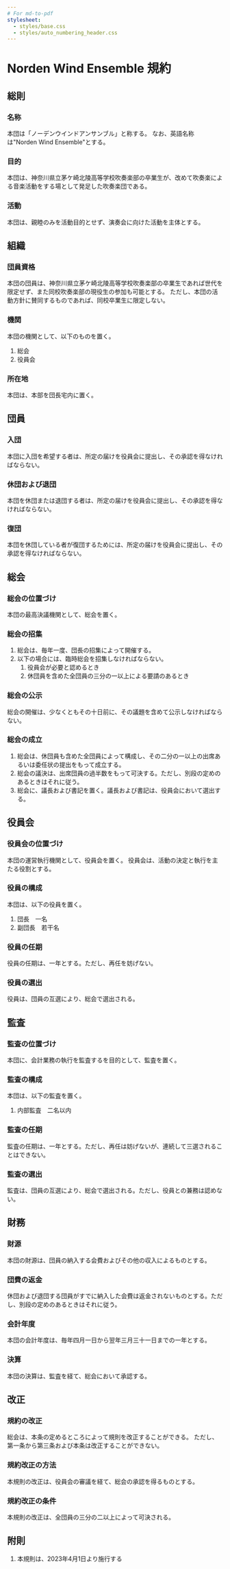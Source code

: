 ```yaml
---
# For md-to-pdf
stylesheet:
  - styles/base.css
  - styles/auto_numbering_header.css
---
```


<link rel="stylesheet" href="../styles/base.css" />
<link rel="stylesheet" href="../styles/auto_numbering_header.css" />

# Norden Wind Ensemble 規約

## 総則

### 名称

本団は「ノーデンウインドアンサンブル」と称する。
なお、英語名称は"Norden Wind Ensemble"とする。

### 目的

本団は、神奈川県立茅ケ崎北陵高等学校吹奏楽部の卒業生が、改めて吹奏楽による音楽活動をする場として発足した吹奏楽団である。

### 活動

本団は、親睦のみを活動目的とせず、演奏会に向けた活動を主体とする。

## 組織

### 団員資格

本団の団員は、神奈川県立茅ケ崎北陵高等学校吹奏楽部の卒業生であれば世代を限定せず、また同校吹奏楽部の現役生の参加も可能とする。
ただし、本団の活動方針に賛同するものであれば、同校卒業生に限定しない。

### 機関

本団の機関として、以下のものを置く。

1. 総会
1. 役員会

### 所在地

本団は、本部を団長宅内に置く。

## 団員

### 入団

本団に入団を希望する者は、所定の届けを役員会に提出し、その承認を得なければならない。

### 休団および退団

本団を休団または退団する者は、所定の届けを役員会に提出し、その承認を得なければならない。

### 復団

本団を休団している者が復団するためには、所定の届けを役員会に提出し、その承認を得なければならない。

## 総会

### 総会の位置づけ

本団の最高決議機関として、総会を置く。

### 総会の招集

1. 総会は、毎年一度、団長の招集によって開催する。
1. 以下の場合には、臨時総会を招集しなければならない。
   1. 役員会が必要と認めるとき
   1. 休団員を含めた全団員の三分の一以上による要請のあるとき

### 総会の公示

総会の開催は、少なくともその十日前に、その議題を含めて公示しなければならない。

### 総会の成立

1. 総会は、休団員も含めた全団員によって構成し、その二分の一以上の出席あるいは委任状の提出をもって成立する。
1. 総会の議決は、出席団員の過半数をもって可決する。ただし、別段の定めのあるときはそれに従う。
1. 総会に、議長および書記を置く。議長および書記は、役員会において選出する。

## 役員会

### 役員会の位置づけ

本団の運営執行機関として、役員会を置く。
役員会は、活動の決定と執行を主たる役割とする。

### 役員の構成

本団は、以下の役員を置く。

1. 団長　一名
1. 副団長　若干名

### 役員の任期

役員の任期は、一年とする。ただし、再任を妨げない。

### 役員の選出

役員は、団員の互選により、総会で選出される。

## 監査

### 監査の位置づけ

本団に、会計業務の執行を監査するを目的として、監査を置く。

### 監査の構成

本団は、以下の監査を置く。

1. 内部監査　二名以内

### 監査の任期

監査の任期は、一年とする。ただし、再任は妨げないが、連続して三選されることはできない。

### 監査の選出

監査は、団員の互選により、総会で選出される。ただし、役員との兼務は認めない。

## 財務

### 財源

本団の財源は、団員の納入する会費およびその他の収入によるものとする。

### 団費の返金

休団および退団する団員がすでに納入した会費は返金されないものとする。ただし、別段の定めのあるときはそれに従う。

### 会計年度

本団の会計年度は、毎年四月一日から翌年三月三十一日までの一年とする。

### 決算

本団の決算は、監査を経て、総会において承認する。

## 改正

### 規約の改正

総会は、本条の定めるところによって規則を改正することができる。
ただし、第一条から第三条および本条は改正することができない。

### 規約改正の方法

本規則の改正は、役員会の審議を経て、総会の承認を得るものとする。

### 規約改正の条件

本規則の改正は、全団員の三分の二以上によって可決される。

## 附則

1. 本規則は、2023年4月1日より施行する

